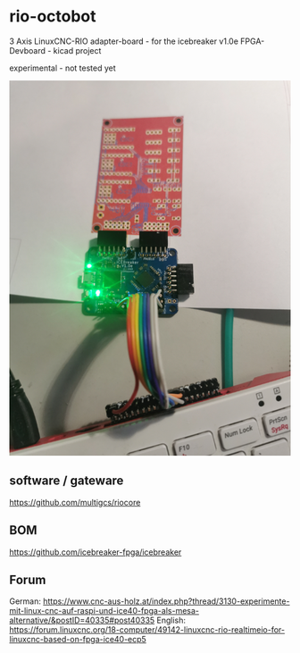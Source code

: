 # rio-octobot
3 Axis LinuxCNC-RIO adapter-board - for the icebreaker v1.0e FPGA-Devboard - kicad project 
 
experimental - not tested yet

![rio-icebreaker3x](./rio-icebreaker3x.png)

## software / gateware
https://github.com/multigcs/riocore

## BOM
https://github.com/icebreaker-fpga/icebreaker

## Forum
German: https://www.cnc-aus-holz.at/index.php?thread/3130-experimente-mit-linux-cnc-auf-raspi-und-ice40-fpga-als-mesa-alternative/&postID=40335#post40335
English: https://forum.linuxcnc.org/18-computer/49142-linuxcnc-rio-realtimeio-for-linuxcnc-based-on-fpga-ice40-ecp5


